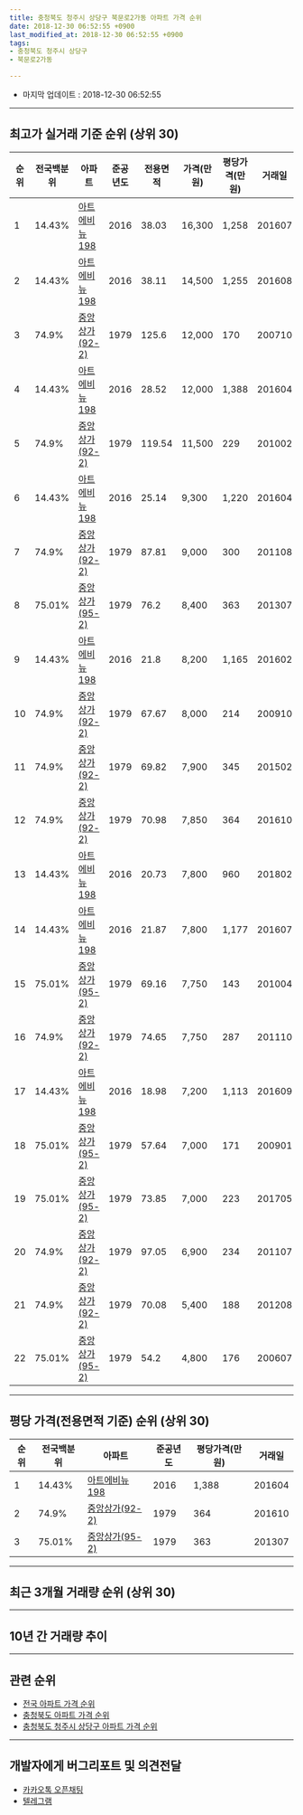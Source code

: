 ```yaml
---
title: 충청북도 청주시 상당구 북문로2가동 아파트 가격 순위
date: 2018-12-30 06:52:55 +0900
last_modified_at: 2018-12-30 06:52:55 +0900
tags:
- 충청북도 청주시 상당구
- 북문로2가동

---
```


* 마지막 업데이트 : 2018-12-30 06:52:55

---

## 최고가 실거래 기준 순위 (상위 30)


|순위|전국백분위|아파트|준공년도|전용면적|가격(만원)|평당가격(만원)|거래일|
|---|---|---|---|---|---|---|---|
|1|14.43%|[아트에비뉴198](https://search.naver.com/search.naver?query=%EC%B6%A9%EC%B2%AD%EB%B6%81%EB%8F%84+%EC%B2%AD%EC%A3%BC%EC%8B%9C+%EC%83%81%EB%8B%B9%EA%B5%AC+%EB%B6%81%EB%AC%B8%EB%A1%9C2%EA%B0%80%EB%8F%99+%EC%95%84%ED%8A%B8%EC%97%90%EB%B9%84%EB%89%B4198)|2016|38.03|16,300|1,258|201607|
|2|14.43%|[아트에비뉴198](https://search.naver.com/search.naver?query=%EC%B6%A9%EC%B2%AD%EB%B6%81%EB%8F%84+%EC%B2%AD%EC%A3%BC%EC%8B%9C+%EC%83%81%EB%8B%B9%EA%B5%AC+%EB%B6%81%EB%AC%B8%EB%A1%9C2%EA%B0%80%EB%8F%99+%EC%95%84%ED%8A%B8%EC%97%90%EB%B9%84%EB%89%B4198)|2016|38.11|14,500|1,255|201608|
|3|74.9%|[중앙상가(92-2)](https://search.naver.com/search.naver?query=%EC%B6%A9%EC%B2%AD%EB%B6%81%EB%8F%84+%EC%B2%AD%EC%A3%BC%EC%8B%9C+%EC%83%81%EB%8B%B9%EA%B5%AC+%EB%B6%81%EB%AC%B8%EB%A1%9C2%EA%B0%80%EB%8F%99+%EC%A4%91%EC%95%99%EC%83%81%EA%B0%80%2892-2%29)|1979|125.6|12,000|170|200710|
|4|14.43%|[아트에비뉴198](https://search.naver.com/search.naver?query=%EC%B6%A9%EC%B2%AD%EB%B6%81%EB%8F%84+%EC%B2%AD%EC%A3%BC%EC%8B%9C+%EC%83%81%EB%8B%B9%EA%B5%AC+%EB%B6%81%EB%AC%B8%EB%A1%9C2%EA%B0%80%EB%8F%99+%EC%95%84%ED%8A%B8%EC%97%90%EB%B9%84%EB%89%B4198)|2016|28.52|12,000|1,388|201604|
|5|74.9%|[중앙상가(92-2)](https://search.naver.com/search.naver?query=%EC%B6%A9%EC%B2%AD%EB%B6%81%EB%8F%84+%EC%B2%AD%EC%A3%BC%EC%8B%9C+%EC%83%81%EB%8B%B9%EA%B5%AC+%EB%B6%81%EB%AC%B8%EB%A1%9C2%EA%B0%80%EB%8F%99+%EC%A4%91%EC%95%99%EC%83%81%EA%B0%80%2892-2%29)|1979|119.54|11,500|229|201002|
|6|14.43%|[아트에비뉴198](https://search.naver.com/search.naver?query=%EC%B6%A9%EC%B2%AD%EB%B6%81%EB%8F%84+%EC%B2%AD%EC%A3%BC%EC%8B%9C+%EC%83%81%EB%8B%B9%EA%B5%AC+%EB%B6%81%EB%AC%B8%EB%A1%9C2%EA%B0%80%EB%8F%99+%EC%95%84%ED%8A%B8%EC%97%90%EB%B9%84%EB%89%B4198)|2016|25.14|9,300|1,220|201604|
|7|74.9%|[중앙상가(92-2)](https://search.naver.com/search.naver?query=%EC%B6%A9%EC%B2%AD%EB%B6%81%EB%8F%84+%EC%B2%AD%EC%A3%BC%EC%8B%9C+%EC%83%81%EB%8B%B9%EA%B5%AC+%EB%B6%81%EB%AC%B8%EB%A1%9C2%EA%B0%80%EB%8F%99+%EC%A4%91%EC%95%99%EC%83%81%EA%B0%80%2892-2%29)|1979|87.81|9,000|300|201108|
|8|75.01%|[중앙상가(95-2)](https://search.naver.com/search.naver?query=%EC%B6%A9%EC%B2%AD%EB%B6%81%EB%8F%84+%EC%B2%AD%EC%A3%BC%EC%8B%9C+%EC%83%81%EB%8B%B9%EA%B5%AC+%EB%B6%81%EB%AC%B8%EB%A1%9C2%EA%B0%80%EB%8F%99+%EC%A4%91%EC%95%99%EC%83%81%EA%B0%80%2895-2%29)|1979|76.2|8,400|363|201307|
|9|14.43%|[아트에비뉴198](https://search.naver.com/search.naver?query=%EC%B6%A9%EC%B2%AD%EB%B6%81%EB%8F%84+%EC%B2%AD%EC%A3%BC%EC%8B%9C+%EC%83%81%EB%8B%B9%EA%B5%AC+%EB%B6%81%EB%AC%B8%EB%A1%9C2%EA%B0%80%EB%8F%99+%EC%95%84%ED%8A%B8%EC%97%90%EB%B9%84%EB%89%B4198)|2016|21.8|8,200|1,165|201602|
|10|74.9%|[중앙상가(92-2)](https://search.naver.com/search.naver?query=%EC%B6%A9%EC%B2%AD%EB%B6%81%EB%8F%84+%EC%B2%AD%EC%A3%BC%EC%8B%9C+%EC%83%81%EB%8B%B9%EA%B5%AC+%EB%B6%81%EB%AC%B8%EB%A1%9C2%EA%B0%80%EB%8F%99+%EC%A4%91%EC%95%99%EC%83%81%EA%B0%80%2892-2%29)|1979|67.67|8,000|214|200910|
|11|74.9%|[중앙상가(92-2)](https://search.naver.com/search.naver?query=%EC%B6%A9%EC%B2%AD%EB%B6%81%EB%8F%84+%EC%B2%AD%EC%A3%BC%EC%8B%9C+%EC%83%81%EB%8B%B9%EA%B5%AC+%EB%B6%81%EB%AC%B8%EB%A1%9C2%EA%B0%80%EB%8F%99+%EC%A4%91%EC%95%99%EC%83%81%EA%B0%80%2892-2%29)|1979|69.82|7,900|345|201502|
|12|74.9%|[중앙상가(92-2)](https://search.naver.com/search.naver?query=%EC%B6%A9%EC%B2%AD%EB%B6%81%EB%8F%84+%EC%B2%AD%EC%A3%BC%EC%8B%9C+%EC%83%81%EB%8B%B9%EA%B5%AC+%EB%B6%81%EB%AC%B8%EB%A1%9C2%EA%B0%80%EB%8F%99+%EC%A4%91%EC%95%99%EC%83%81%EA%B0%80%2892-2%29)|1979|70.98|7,850|364|201610|
|13|14.43%|[아트에비뉴198](https://search.naver.com/search.naver?query=%EC%B6%A9%EC%B2%AD%EB%B6%81%EB%8F%84+%EC%B2%AD%EC%A3%BC%EC%8B%9C+%EC%83%81%EB%8B%B9%EA%B5%AC+%EB%B6%81%EB%AC%B8%EB%A1%9C2%EA%B0%80%EB%8F%99+%EC%95%84%ED%8A%B8%EC%97%90%EB%B9%84%EB%89%B4198)|2016|20.73|7,800|960|201802|
|14|14.43%|[아트에비뉴198](https://search.naver.com/search.naver?query=%EC%B6%A9%EC%B2%AD%EB%B6%81%EB%8F%84+%EC%B2%AD%EC%A3%BC%EC%8B%9C+%EC%83%81%EB%8B%B9%EA%B5%AC+%EB%B6%81%EB%AC%B8%EB%A1%9C2%EA%B0%80%EB%8F%99+%EC%95%84%ED%8A%B8%EC%97%90%EB%B9%84%EB%89%B4198)|2016|21.87|7,800|1,177|201607|
|15|75.01%|[중앙상가(95-2)](https://search.naver.com/search.naver?query=%EC%B6%A9%EC%B2%AD%EB%B6%81%EB%8F%84+%EC%B2%AD%EC%A3%BC%EC%8B%9C+%EC%83%81%EB%8B%B9%EA%B5%AC+%EB%B6%81%EB%AC%B8%EB%A1%9C2%EA%B0%80%EB%8F%99+%EC%A4%91%EC%95%99%EC%83%81%EA%B0%80%2895-2%29)|1979|69.16|7,750|143|201004|
|16|74.9%|[중앙상가(92-2)](https://search.naver.com/search.naver?query=%EC%B6%A9%EC%B2%AD%EB%B6%81%EB%8F%84+%EC%B2%AD%EC%A3%BC%EC%8B%9C+%EC%83%81%EB%8B%B9%EA%B5%AC+%EB%B6%81%EB%AC%B8%EB%A1%9C2%EA%B0%80%EB%8F%99+%EC%A4%91%EC%95%99%EC%83%81%EA%B0%80%2892-2%29)|1979|74.65|7,750|287|201110|
|17|14.43%|[아트에비뉴198](https://search.naver.com/search.naver?query=%EC%B6%A9%EC%B2%AD%EB%B6%81%EB%8F%84+%EC%B2%AD%EC%A3%BC%EC%8B%9C+%EC%83%81%EB%8B%B9%EA%B5%AC+%EB%B6%81%EB%AC%B8%EB%A1%9C2%EA%B0%80%EB%8F%99+%EC%95%84%ED%8A%B8%EC%97%90%EB%B9%84%EB%89%B4198)|2016|18.98|7,200|1,113|201609|
|18|75.01%|[중앙상가(95-2)](https://search.naver.com/search.naver?query=%EC%B6%A9%EC%B2%AD%EB%B6%81%EB%8F%84+%EC%B2%AD%EC%A3%BC%EC%8B%9C+%EC%83%81%EB%8B%B9%EA%B5%AC+%EB%B6%81%EB%AC%B8%EB%A1%9C2%EA%B0%80%EB%8F%99+%EC%A4%91%EC%95%99%EC%83%81%EA%B0%80%2895-2%29)|1979|57.64|7,000|171|200901|
|19|75.01%|[중앙상가(95-2)](https://search.naver.com/search.naver?query=%EC%B6%A9%EC%B2%AD%EB%B6%81%EB%8F%84+%EC%B2%AD%EC%A3%BC%EC%8B%9C+%EC%83%81%EB%8B%B9%EA%B5%AC+%EB%B6%81%EB%AC%B8%EB%A1%9C2%EA%B0%80%EB%8F%99+%EC%A4%91%EC%95%99%EC%83%81%EA%B0%80%2895-2%29)|1979|73.85|7,000|223|201705|
|20|74.9%|[중앙상가(92-2)](https://search.naver.com/search.naver?query=%EC%B6%A9%EC%B2%AD%EB%B6%81%EB%8F%84+%EC%B2%AD%EC%A3%BC%EC%8B%9C+%EC%83%81%EB%8B%B9%EA%B5%AC+%EB%B6%81%EB%AC%B8%EB%A1%9C2%EA%B0%80%EB%8F%99+%EC%A4%91%EC%95%99%EC%83%81%EA%B0%80%2892-2%29)|1979|97.05|6,900|234|201107|
|21|74.9%|[중앙상가(92-2)](https://search.naver.com/search.naver?query=%EC%B6%A9%EC%B2%AD%EB%B6%81%EB%8F%84+%EC%B2%AD%EC%A3%BC%EC%8B%9C+%EC%83%81%EB%8B%B9%EA%B5%AC+%EB%B6%81%EB%AC%B8%EB%A1%9C2%EA%B0%80%EB%8F%99+%EC%A4%91%EC%95%99%EC%83%81%EA%B0%80%2892-2%29)|1979|70.08|5,400|188|201208|
|22|75.01%|[중앙상가(95-2)](https://search.naver.com/search.naver?query=%EC%B6%A9%EC%B2%AD%EB%B6%81%EB%8F%84+%EC%B2%AD%EC%A3%BC%EC%8B%9C+%EC%83%81%EB%8B%B9%EA%B5%AC+%EB%B6%81%EB%AC%B8%EB%A1%9C2%EA%B0%80%EB%8F%99+%EC%A4%91%EC%95%99%EC%83%81%EA%B0%80%2895-2%29)|1979|54.2|4,800|176|200607|


---

## 평당 가격(전용면적 기준) 순위 (상위 30)


|순위|전국백분위|아파트|준공년도|평당가격(만원)|거래일|
|---|---|---|---|---|---|
|1|14.43%|[아트에비뉴198](https://search.naver.com/search.naver?query=%EC%B6%A9%EC%B2%AD%EB%B6%81%EB%8F%84+%EC%B2%AD%EC%A3%BC%EC%8B%9C+%EC%83%81%EB%8B%B9%EA%B5%AC+%EB%B6%81%EB%AC%B8%EB%A1%9C2%EA%B0%80%EB%8F%99+%EC%95%84%ED%8A%B8%EC%97%90%EB%B9%84%EB%89%B4198)|2016|1,388|201604|
|2|74.9%|[중앙상가(92-2)](https://search.naver.com/search.naver?query=%EC%B6%A9%EC%B2%AD%EB%B6%81%EB%8F%84+%EC%B2%AD%EC%A3%BC%EC%8B%9C+%EC%83%81%EB%8B%B9%EA%B5%AC+%EB%B6%81%EB%AC%B8%EB%A1%9C2%EA%B0%80%EB%8F%99+%EC%A4%91%EC%95%99%EC%83%81%EA%B0%80%2892-2%29)|1979|364|201610|
|3|75.01%|[중앙상가(95-2)](https://search.naver.com/search.naver?query=%EC%B6%A9%EC%B2%AD%EB%B6%81%EB%8F%84+%EC%B2%AD%EC%A3%BC%EC%8B%9C+%EC%83%81%EB%8B%B9%EA%B5%AC+%EB%B6%81%EB%AC%B8%EB%A1%9C2%EA%B0%80%EB%8F%99+%EC%A4%91%EC%95%99%EC%83%81%EA%B0%80%2895-2%29)|1979|363|201307|


---

## 최근 3개월 거래량 순위 (상위 30)


<div style="width:100%;">
    <canvas id="deal_count_ranking" height="250"></canvas>
</div>


<script>
new Chart(document.getElementById("deal_count_ranking"), {
    type: 'horizontalBar',
    data: {
        labels: ['중앙상가(95-2)'],
        datasets: [{
            label: '실거래 수',
            data: [1],
            borderColor: "rgba(255, 0, 128, 1)",
            backgroundColor: "rgba(255, 0, 128, 0.5)",
            fill: false,
        }]
    },
    options: {
        responsive: true,
        title: {
            display: true,
            text: '최근 3개월 거래량 순위'
        },
        tooltips: {
            mode: 'index',
            intersect: false,
            callbacks: {
                title: function(tooltipItems, data) {
                    return "실거래 수:";
                },
                label: function(tooltipItem, data) {
                    return data.labels[tooltipItem.index] + ": " + tooltipItem.xLabel;
                }
            }
        },
        hover: {
            mode: 'nearest',
            intersect: true
        },
        scales: {
            xAxes: [{
                display: true,
                scaleLabel: {
                    display: true,
                    labelString: '실거래 수'
                },
                ticks: {
                    suggestedMin: 0,
                }
            }],
            yAxes: [{
                display: true,
                ticks: {
                    autoSkip: false,
                    callback: function(value, index, values) {
                        if (value.length > 15)
                            return value.substr(0, 13) + "...";
                        else
                            return value;
                    }
                },
                scaleLabel: {
                    display: false,
                }
            }]
        }
    }
});

</script>


---

## 10년 간 거래량 추이


<div style="width:100%;">
    <canvas id="deal_progress" height="250"></canvas>
</div>

<script>
new Chart(document.getElementById("deal_progress"), {
    type: 'line',
    data: {
        labels: ['200812','200901','200902','200903','200904','200905','200906','200907','200908','200909','200910','200911','200912','201001','201002','201003','201004','201005','201006','201007','201008','201009','201010','201011','201012','201101','201102','201103','201104','201105','201106','201107','201108','201109','201110','201111','201112','201201','201202','201203','201204','201205','201206','201207','201208','201209','201210','201211','201212','201301','201302','201303','201304','201305','201306','201307','201308','201309','201310','201311','201312','201401','201402','201403','201404','201405','201406','201407','201408','201409','201410','201411','201412','201501','201502','201503','201504','201505','201506','201507','201508','201509','201510','201511','201512','201601','201602','201603','201604','201605','201606','201607','201608','201609','201610','201611','201612','201701','201702','201703','201704','201705','201706','201707','201708','201709','201710','201711','201712','201801','201802','201803','201804','201805','201806','201807','201808','201809','201810','201811','201812'],
        datasets: [{
            label: '실거래 수',
            pointRadius: 1,
            data: [0, 1, 0, 0, 0, 0, 0, 0, 0, 0, 1, 0, 0, 0, 1, 0, 1, 0, 0, 0, 0, 0, 0, 0, 0, 0, 0, 1, 0, 0, 1, 1, 1, 0, 1, 0, 1, 0, 1, 0, 0, 0, 0, 0, 1, 0, 0, 0, 1, 0, 0, 0, 1, 0, 2, 1, 1, 1, 0, 0, 0, 0, 1, 0, 0, 0, 0, 0, 0, 0, 0, 0, 0, 0, 1, 0, 0, 0, 0, 0, 0, 0, 0, 1, 0, 0, 1, 3, 6, 4, 6, 8, 6, 9, 2, 2, 0, 0, 1, 1, 1, 1, 0, 0, 0, 1, 0, 0, 0, 0, 2, 0, 1, 1, 0, 2, 0, 0, 0, 1, 0],
            borderColor: "rgba(255, 201, 14, 1)",
            backgroundColor: "rgba(255, 201, 14, 0.5)",
            fill: true,
        }]
    },
    options: {
        responsive: true,
        title: {
            display: true,
            text: '10년간 거래량 추이'
        },
        tooltips: {
            mode: 'index',
            intersect: false,
        },
        hover: {
            mode: 'nearest',
            intersect: true
        },
        scales: {
            xAxes: [{
                display: true,
                scaleLabel: {
                    display: true,
                    labelString: '년/월'
                }
            }],
            yAxes: [{
                display: true,
                ticks: {
                    suggestedMin: 0,
                },
                scaleLabel: {
                    display: true,
                    labelString: '실거래 수'
                }
            }]
        }
    }
});

</script>


---

## 관련 순위

- [전국 아파트 가격 순위](https://inasie.github.io/apt-ranking/전국)
- [충청북도 아파트 가격 순위](https://inasie.github.io/apt-ranking/충청북도)
- [충청북도 청주시 상당구 아파트 가격 순위](https://inasie.github.io/apt-ranking/충청북도-청주시-상당구)


---

## 개발자에게 버그리포트 및 의견전달

- [카카오톡 오픈채팅](https://open.kakao.com/o/gLJUAP4)
- [텔레그램](https://t.me/inasie)


